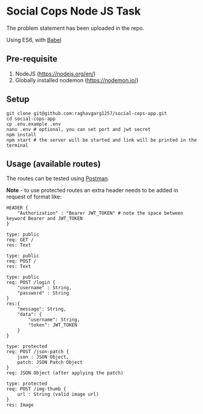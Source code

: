 # Social Cops Node JS Task

The problem statement has been uploaded in the repo.

Using ES6, with [Babel](http://babeljs.io/)

## Pre-requisite
1. NodeJS (https://nodejs.org/en/)
2. Globally installed nodemon (https://nodemon.io/)

## Setup
```
git clone git@github.com:raghavgarg1257/social-cops-app.git
cd social-cops-app
cp .env.example .env
nano .env # optional, you can set port and jwt secret
npm install
npm start # the server will be started and link will be printed in the terminal
```

## Usage (available routes)
The routes can be tested using [Postman](https://chrome.google.com/webstore/detail/postman/fhbjgbiflinjbdggehcddcbncdddomop?hl=en).

**Note** - to use protected routes an extra header needs to be added in request of format like:
```
HEADER {
    "Authorization" : "Bearer JWT_TOKEN" # note the space between keyword Bearer and JWT_TOKEN
}
```

```
type: public
req: GET /
res: Text
```
```
type: public
req: POST /
res: Text
```
<!-- desc: login route, user can send username and password, and recieve JWT_TOKEN for making request to protected routes. Currently no authentication process is in place, every username and password will be processed. -->
```
type: public
req: POST /login {
    "username" : String,
    "password" : String
}
res:{
    "message": String,
    "data": {
        "username": String,
        "token": JWT_TOKEN
    }
}
```
```
type: protected
req: POST /json-patch {
    json : JSON Object,
    patch: JSON Patch Object
}
req: JSON Object (after applying the patch)
```
```
type: protected
req: POST /img-thumb {
    url : String (valid image url)
}
res: Image
```
